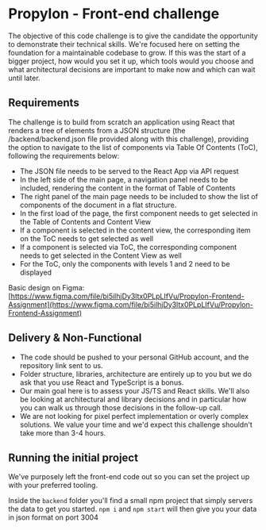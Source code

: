 # Propylon - Front-end challenge

The objective of this code challenge is to give the candidate the opportunity to demonstrate their technical skills. We're focused here on setting the foundation for a maintainable codebase to grow. If this was the start of a bigger project, how would you set it up, which tools would you choose and what architectural decisions are important to make now and which can wait until later.

## Requirements

The challenge is to build from scratch an application using React that renders a tree of elements from a JSON structure (the /backend/backend.json file provided along with this challenge), providing the option to navigate to the list of components via Table Of Contents (ToC), following the requirements below:

- The JSON file needs to be served to the React App via API request
- In the left side of the main page, a navigation panel needs to be included, rendering the content in the format of Table of Contents
- The right panel of the main page needs to be included to show the list of components of the document in a flat structure.
- In the first load of the page, the first component needs to get selected in the Table of Contents and Content View
- If a component is selected in the content view, the corresponding item on the ToC needs to get selected as well
- If a component is selected via ToC, the corresponding component needs to get selected in the Content View as well
- For the ToC, only the components with levels 1 and 2 need to be displayed

Basic design on Figma: [https://www.figma.com/file/bi5ilhjDy3ltx0PLpLIfVu/Propylon-Frontend-Assignment](https://www.figma.com/file/bi5ilhjDy3ltx0PLpLIfVu/Propylon-Frontend-Assignment)

## Delivery & Non-Functional

- The code should be pushed to your personal GitHub account, and the repository link sent to us.
- Folder structure, libraries, architecture are entirely up to you but we do ask that you use React and TypeScript is a bonus.
- Our main goal here is to assess your JS/TS and React skills. We'll also be looking at architectural and library decisions and in particular how you can walk us through those decisions in the follow-up call.
- We are not looking for pixel perfect implementation or overly complex solutions. We value your time and we'd expect this challenge shouldn't take more than 3-4 hours.

## Running the initial project

We've purposely left the front-end code out so you can set the project up with your preferred tooling.

Inside the `backend` folder you'll find a small npm project that simply servers the data to get you started. `npm i` and `npm start` will then give you your data in json format on port 3004
